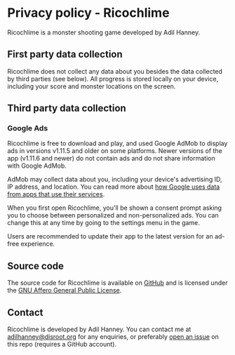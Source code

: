# Privacy policy - Ricochlime

Ricochlime is a monster shooting game developed by Adil Hanney.

## First party data collection

Ricochlime does not collect any data about you besides the data collected by third parties (see below). All progress is stored locally on your device, including your score and monster locations on the screen.

## Third party data collection

### Google Ads

Ricochlime is free to download and play, and used Google AdMob to display ads in versions v1.11.5 and older on some platforms.
Newer versions of the app (v1.11.6 and newer) do not contain ads and do not share information with Google AdMob.

AdMob may collect data about you, including your device's advertising ID, IP address, and location. You can read more about [how Google uses data from apps that use their services](https://policies.google.com/technologies/partner-sites).

When you first open Ricochlime, you'll be shown a consent prompt asking you to choose between personalized and non-personalized ads. You can change this at any time by going to the settings menu in the game.

Users are recommended to update their app to the latest version for an ad-free experience.

## Source code

The source code for Ricochlime is available on [GitHub](https://github.com/adil192/ricochlime) and is licensed under the [GNU Affero General Public License](https://github.com/adil192/ricochlime/blob/main/LICENSE.md).

## Contact

Ricochlime is developed by Adil Hanney. You can contact me at adilhanney@disroot.org for any enquiries, or preferably [open an issue](https://github.com/adil192/ricochlime/issues/new) on this repo (requires a GitHub account).
